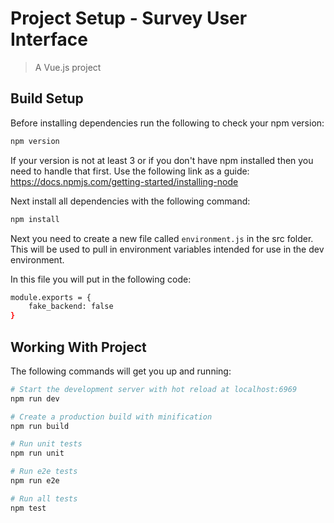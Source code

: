# Project Setup - Survey User Interface

> A Vue.js project

## Build Setup

Before installing dependencies run the following to check your npm version:

``` bash
npm version
```

If your version is not at least 3 or if you don't have npm installed then you need to handle that first. Use the following link as a guide: https://docs.npmjs.com/getting-started/installing-node

Next install all dependencies with the following command:

``` bash
npm install
```

Next you need to create a new file called `environment.js` in the src folder. This will be used to pull in environment variables intended for use in the dev environment.

In this file you will put in the following code:

``` bash
module.exports = {
	fake_backend: false
}
```

## Working With Project

The following commands will get you up and running:

``` bash
# Start the development server with hot reload at localhost:6969
npm run dev

# Create a production build with minification
npm run build

# Run unit tests
npm run unit

# Run e2e tests
npm run e2e

# Run all tests
npm test
```
